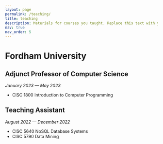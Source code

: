 ```yaml
---
layout: page
permalink: /teaching/
title: teaching
description: Materials for courses you taught. Replace this text with your description.
nav: true
nav_order: 5
---
```


# Fordham University

## Adjunct Professor of Computer Science
_January 2023 — May 2023_
- CISC 1800 Introduction to Computer Programming

## Teaching Assistant
_August 2022 — December 2022_
- CISC 5640 NoSQL Database Systems
- CISC 5790 Data Mining

